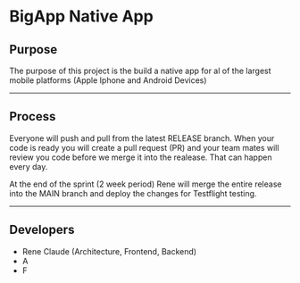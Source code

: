 # BigApp Native App

## Purpose
The purpose of this project is the build a native app for al of the largest mobile platforms (Apple Iphone and Android Devices)

---
## Process
Everyone will push and pull from the latest RELEASE branch. When your code is ready you will create a pull request (PR) and your team mates will review you code before we merge it into the realease. That can happen every day. 

At the end of the sprint (2 week period) Rene will merge the entire release into the MAIN branch and deploy the changes for Testflight testing. 

---

## Developers
- Rene Claude (Architecture, Frontend, Backend)
- A
- F